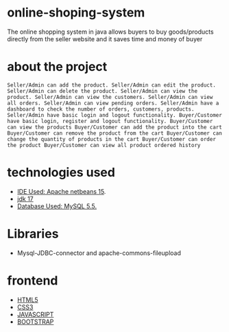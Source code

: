 # online-shoping-system
The online shopping system in java allows buyers to buy goods/products directly from the seller website and it saves time and money of buyer
# about the project
`Seller/Admin can add the product.
 Seller/Admin can edit the product.
Seller/Admin can delete the product.
Seller/Admin can view the product.
Seller/Admin can view the customers.
Seller/Admin can view all orders.
Seller/Admin can view pending orders.
Seller/Admin have a dashboard to check the number of orders, customers, products.
Seller/Admin have basic login and logout functionality.
Buyer/Customer have basic login, register and logout functionality.
Buyer/Customer can view the products
Buyer/Customer can add the product into the cart
Buyer/Customer can remove the product from the cart
Buyer/Customer can change the quantity of products in the cart
Buyer/Customer can order the product
Buyer/Customer can view all product ordered history`
# technologies used
- [IDE Used: Apache netbeans 15](https://netbeans.apache.org/download/index.html).
- [jdk 17](https://www.oracle.com/java/technologies/downloads/)
- [Database Used: MySQL 5.5.](https://dev.mysql.com/downloads/mysql/5.7.html)
# Libraries
 - Mysql-JDBC-connector and apache-commons-fileupload
# frontend
- [HTML5](https://www.w3schools.com/html/)
- [CSS3](https://www.w3schools.com/css/default.asp)
- [JAVASCRIPT](https://www.javascript.com/)
- [BOOTSTRAP](https://getbootstrap.com/)
 
